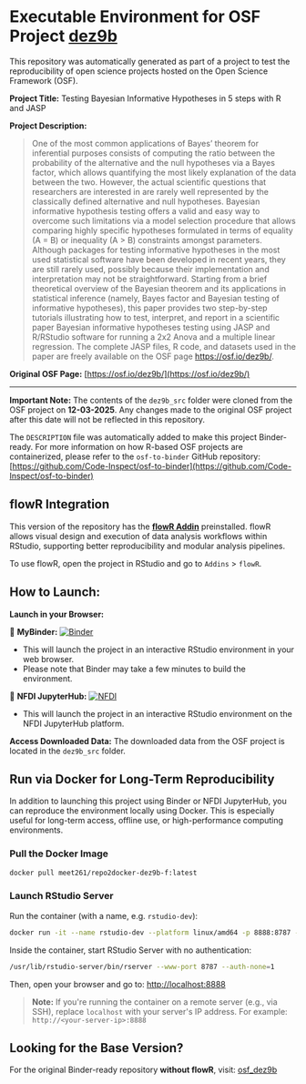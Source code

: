 # Executable Environment for OSF Project [dez9b](https://osf.io/dez9b/)

This repository was automatically generated as part of a project to test the reproducibility of open science projects hosted on the Open Science Framework (OSF).

**Project Title:** Testing Bayesian Informative Hypotheses in 5 steps with R and JASP

**Project Description:**
> One of the most common applications of Bayes’ theorem for inferential purposes consists of computing the ratio between the probability of the alternative and the null hypotheses via a Bayes factor, which allows quantifying the most likely explanation of the data between the two. However, the actual scientific questions that researchers are interested in are rarely well represented by the classically defined alternative and null hypotheses. Bayesian informative hypothesis testing offers a valid and easy way to overcome such limitations via a model selection procedure that allows comparing highly specific hypotheses formulated in terms of equality (A = B) or inequality (A &gt; B) constraints amongst parameters. Although packages for testing informative hypotheses in the most used statistical software have been developed in recent years, they are still rarely used, possibly because their implementation and interpretation may not be straightforward. Starting from a brief theoretical overview of the Bayesian theorem and its applications in statistical inference (namely, Bayes factor and Bayesian testing of informative hypotheses), this paper provides two step-by-step tutorials illustrating how to test, interpret, and report in a scientific paper Bayesian informative hypotheses testing using JASP and R/RStudio software for running a 2x2 Anova and a multiple linear regression. The complete JASP files, R code, and datasets used in the paper are freely available on the OSF page https://osf.io/dez9b/. 

**Original OSF Page:** [https://osf.io/dez9b/](https://osf.io/dez9b/)

---

**Important Note:** The contents of the `dez9b_src` folder were cloned from the OSF project on **12-03-2025**. Any changes made to the original OSF project after this date will not be reflected in this repository.

The `DESCRIPTION` file was automatically added to make this project Binder-ready. For more information on how R-based OSF projects are containerized, please refer to the `osf-to-binder` GitHub repository: [https://github.com/Code-Inspect/osf-to-binder](https://github.com/Code-Inspect/osf-to-binder)

## flowR Integration

This version of the repository has the **[flowR Addin](https://github.com/flowr-analysis/rstudio-addin-flowr)** preinstalled. flowR allows visual design and execution of data analysis workflows within RStudio, supporting better reproducibility and modular analysis pipelines.

To use flowR, open the project in RStudio and go to `Addins` > `flowR`.

## How to Launch:

**Launch in your Browser:**

🚀 **MyBinder:** [![Binder](https://mybinder.org/badge_logo.svg)](https://mybinder.org/v2/gh/code-inspect-binder/osf_dez9b-f/HEAD?urlpath=rstudio)

   * This will launch the project in an interactive RStudio environment in your web browser.
   * Please note that Binder may take a few minutes to build the environment.

🚀 **NFDI JupyterHub:** [![NFDI](https://nfdi-jupyter.de/images/nfdi_badge.svg)](https://hub.nfdi-jupyter.de/r2d/gh/code-inspect-binder/osf_dez9b-f/HEAD?urlpath=rstudio)

   * This will launch the project in an interactive RStudio environment on the NFDI JupyterHub platform.

**Access Downloaded Data:**
The downloaded data from the OSF project is located in the `dez9b_src` folder.

## Run via Docker for Long-Term Reproducibility

In addition to launching this project using Binder or NFDI JupyterHub, you can reproduce the environment locally using Docker. This is especially useful for long-term access, offline use, or high-performance computing environments.

### Pull the Docker Image

```bash
docker pull meet261/repo2docker-dez9b-f:latest
```

### Launch RStudio Server

Run the container (with a name, e.g. `rstudio-dev`):
```bash
docker run -it --name rstudio-dev --platform linux/amd64 -p 8888:8787 --user root meet261/repo2docker-dez9b-f bash
```

Inside the container, start RStudio Server with no authentication:
```bash
/usr/lib/rstudio-server/bin/rserver --www-port 8787 --auth-none=1
```

Then, open your browser and go to: [http://localhost:8888](http://localhost:8888)

> **Note:** If you're running the container on a remote server (e.g., via SSH), replace `localhost` with your server's IP address.
> For example: `http://<your-server-ip>:8888`

## Looking for the Base Version?

For the original Binder-ready repository **without flowR**, visit:
[osf_dez9b](https://github.com/code-inspect-binder/osf_dez9b)

